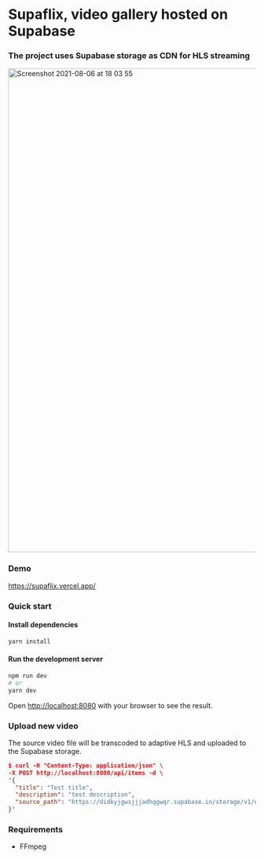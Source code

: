 # Supaflix, video gallery hosted on Supabase

### The project uses Supabase storage as CDN for HLS streaming
<img width="986" alt="Screenshot 2021-08-06 at 18 03 55" src="https://user-images.githubusercontent.com/1172600/128539224-c733972e-9c28-424f-9b4e-f50f04b694fb.png">

### Demo
https://supaflix.vercel.app/

### Quick start

#### Install dependencies

```bash
yarn install
```

#### Run the development server

```bash
npm run dev
# or
yarn dev
```

Open [http://localhost:8080](http://localhost:3000) with your browser to see the result.

### Upload new video

The source video file will be transcoded to adaptive HLS and uploaded to the Supabase storage.

```json
$ curl -H "Content-Type: application/json" \
-X POST http://localhost:8080/api/items -d \
'{
  "title": "Test title",
  "description": "test description",
  "source_path": "https://didkyjgwsjjjadhqgwqr.supabase.in/storage/v1/object/public/media/sources/test_video.mp4"
}'
```

### Requirements
* FFmpeg
